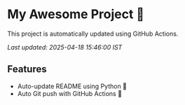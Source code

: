 # My Awesome Project 🚀

This project is automatically updated using GitHub Actions.

_Last updated: 2025-04-18 15:46:00 IST_

## Features
- Auto-update README using Python 🐍
- Auto Git push with GitHub Actions 🤖
